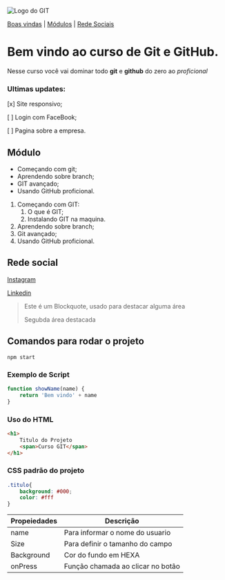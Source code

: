![Logo do GIT](url)

[Boas vindas](#bem-vindo-ao-curso-de-git-e-github) |
[Módulos](#módulo) |
[Rede Sociais](#rede-social)

# Bem vindo ao curso de Git e GitHub.

Nesse curso você vai dominar todo **git** e **github** do zero ao _proficional_

### Ultimas updates:

[x] Site responsivo;

[ ] Login com FaceBook;

[ ] Pagina sobre a empresa. 

## Módulo

* Começando com git;
* Aprendendo sobre branch;
* GIT avançado;
* Usando GitHub proficional.

1. Começando com GIT:
    1. O que é GIT;
    2. Instalando GIT na maquina.
2. Aprendendo sobre branch;
3. Git avançado;
4. Usando GitHub proficional.

## Rede social

[Instagram](https://www.instagram.com/daviid.dev/)

[Linkedin](https://www.linkedin.com/in/f-david-pereira/)

> Este é um Blockquote, usado para destacar alguma área
>
> Segubda área destacada

## Comandos para rodar o projeto

```
npm start
```

### Exemplo de Script

``` Javascript
function showName(name) {
    return 'Bem vindo' + name
}
```
### Uso do HTML

``` html
<h1>
    Titulo do Projeto
    <span>Curso GIT</span>
</h1>
```
### CSS padrão do projeto

``` css
.titulo{
    background: #000;
    color: #fff
}
```

Propeiedades  |  Descrição
------------|------------
name | Para informar o nome do usuario
Size | Para definir o tamanho do campo
Background | Cor do fundo em HEXA
onPress | Função chamada ao clicar no botão

